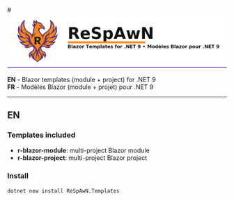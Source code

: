 #![ReSpAwN - Blazor Templates for .NET 9](banner.png)

**EN** - Blazor templates (module + project) for .NET 9  
**FR** - Modèles Blazor (module + projet) pour .NET 9

---

## EN

### Templates included
- **r-blazor-module**: multi-project Blazor module
- **r-blazor-project**: multi-project Blazor project

### Install
```bash
dotnet new install ReSpAwN.Templates
